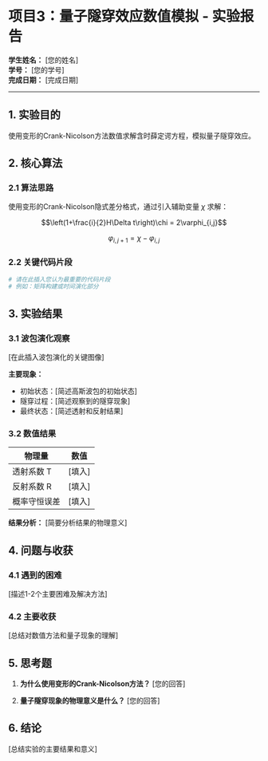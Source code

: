 # 项目3：量子隧穿效应数值模拟 - 实验报告

**学生姓名：** [您的姓名]  
**学号：** [您的学号]  
**完成日期：** [完成日期]  

---

## 1. 实验目的

使用变形的Crank-Nicolson方法数值求解含时薛定谔方程，模拟量子隧穿效应。

## 2. 核心算法

### 2.1 算法思路

使用变形的Crank-Nicolson隐式差分格式，通过引入辅助变量 $\chi$ 求解：

$$\left(1+\frac{i}{2}H\Delta t\right)\chi = 2\varphi_{i,j}$$

$$\varphi_{i,j+1} = \chi - \varphi_{i,j}$$

### 2.2 关键代码片段

```python
# 请在此插入您认为最重要的代码片段
# 例如：矩阵构建或时间演化部分
```

## 3. 实验结果

### 3.1 波包演化观察

[在此插入波包演化的关键图像]

**主要现象：**
- 初始状态：[简述高斯波包的初始状态]
- 隧穿过程：[简述观察到的隧穿现象]
- 最终状态：[简述透射和反射结果]

### 3.2 数值结果

| 物理量 | 数值 |
|--------|------|
| 透射系数 T | [填入] |
| 反射系数 R | [填入] |
| 概率守恒误差 | [填入] |

**结果分析：**
[简要分析结果的物理意义]

## 4. 问题与收获

### 4.1 遇到的困难

[描述1-2个主要困难及解决方法]

### 4.2 主要收获

[总结对数值方法和量子现象的理解]

## 5. 思考题

1. **为什么使用变形的Crank-Nicolson方法？**
   [您的回答]

2. **量子隧穿现象的物理意义是什么？**
   [您的回答]

## 6. 结论

[总结实验的主要结果和意义]

